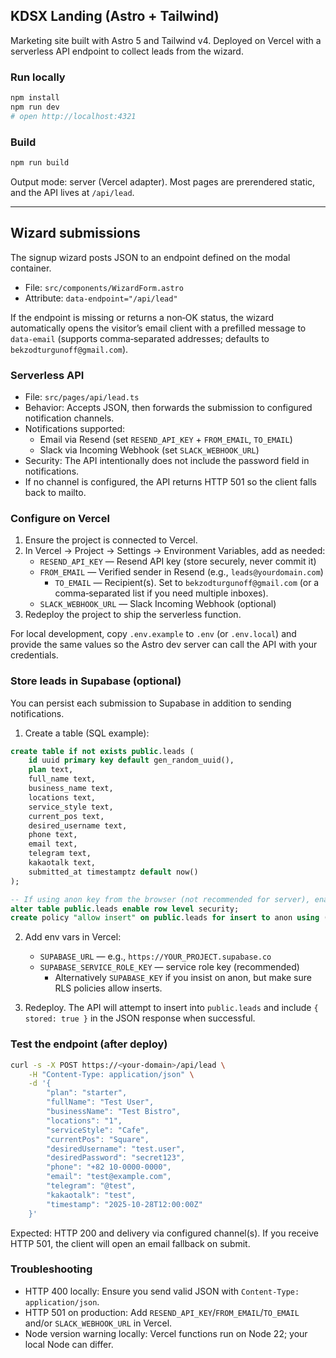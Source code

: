## KDSX Landing (Astro + Tailwind)

Marketing site built with Astro 5 and Tailwind v4. Deployed on Vercel with a serverless API endpoint to collect leads from the wizard.

### Run locally

```bash
npm install
npm run dev
# open http://localhost:4321
```

### Build

```bash
npm run build
```

Output mode: server (Vercel adapter). Most pages are prerendered static, and the API lives at `/api/lead`.

---

## Wizard submissions

The signup wizard posts JSON to an endpoint defined on the modal container.

- File: `src/components/WizardForm.astro`
- Attribute: `data-endpoint="/api/lead"`

If the endpoint is missing or returns a non‑OK status, the wizard automatically opens the visitor’s email client with a prefilled message to `data-email` (supports comma‑separated addresses; defaults to `bekzodturgunoff@gmail.com`).

### Serverless API

- File: `src/pages/api/lead.ts`
- Behavior: Accepts JSON, then forwards the submission to configured notification channels.
- Notifications supported:
	- Email via Resend (set `RESEND_API_KEY` + `FROM_EMAIL`, `TO_EMAIL`)
	- Slack via Incoming Webhook (set `SLACK_WEBHOOK_URL`)
- Security: The API intentionally does not include the password field in notifications.
- If no channel is configured, the API returns HTTP 501 so the client falls back to mailto.

### Configure on Vercel

1) Ensure the project is connected to Vercel.
2) In Vercel → Project → Settings → Environment Variables, add as needed:
	 - `RESEND_API_KEY` — Resend API key (store securely, never commit it)
	 - `FROM_EMAIL` — Verified sender in Resend (e.g., `leads@yourdomain.com`)
		- `TO_EMAIL` — Recipient(s). Set to `bekzodturgunoff@gmail.com` (or a comma‑separated list if you need multiple inboxes).
	 - `SLACK_WEBHOOK_URL` — Slack Incoming Webhook (optional)
3) Redeploy the project to ship the serverless function.

For local development, copy `.env.example` to `.env` (or `.env.local`) and provide the same values so the Astro dev server can call the API with your credentials.

### Store leads in Supabase (optional)

You can persist each submission to Supabase in addition to sending notifications.

1) Create a table (SQL example):

```sql
create table if not exists public.leads (
	id uuid primary key default gen_random_uuid(),
	plan text,
	full_name text,
	business_name text,
	locations text,
	service_style text,
	current_pos text,
	desired_username text,
	phone text,
	email text,
	telegram text,
	kakaotalk text,
	submitted_at timestamptz default now()
);

-- If using anon key from the browser (not recommended for server), enable RLS and allow inserts:
alter table public.leads enable row level security;
create policy "allow insert" on public.leads for insert to anon using (true) with check (true);
```

2) Add env vars in Vercel:
	 - `SUPABASE_URL` — e.g., `https://YOUR_PROJECT.supabase.co`
	 - `SUPABASE_SERVICE_ROLE_KEY` — service role key (recommended)
		 - Alternatively `SUPABASE_KEY` if you insist on anon, but make sure RLS policies allow inserts.

3) Redeploy. The API will attempt to insert into `public.leads` and include `{ stored: true }` in the JSON response when successful.

### Test the endpoint (after deploy)

```bash
curl -s -X POST https://<your-domain>/api/lead \
	-H "Content-Type: application/json" \
	-d '{
		"plan": "starter",
		"fullName": "Test User",
		"businessName": "Test Bistro",
		"locations": "1",
		"serviceStyle": "Cafe",
		"currentPos": "Square",
		"desiredUsername": "test.user",
		"desiredPassword": "secret123",
		"phone": "+82 10-0000-0000",
		"email": "test@example.com",
		"telegram": "@test",
		"kakaotalk": "test",
		"timestamp": "2025-10-28T12:00:00Z"
	}'
```

Expected: HTTP 200 and delivery via configured channel(s). If you receive HTTP 501, the client will open an email fallback on submit.

### Troubleshooting

- HTTP 400 locally: Ensure you send valid JSON with `Content-Type: application/json`.
- HTTP 501 on production: Add `RESEND_API_KEY`/`FROM_EMAIL`/`TO_EMAIL` and/or `SLACK_WEBHOOK_URL` in Vercel.
- Node version warning locally: Vercel functions run on Node 22; your local Node can differ.
